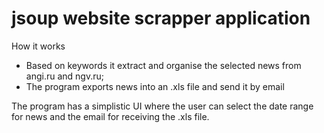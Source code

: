 # jsoup website scrapper application

How it works
- Based on keywords it extract and organise the selected news from angi.ru and ngv.ru;
- The program exports news into an .xls file and send it by email

The program has a simplistic UI where the user can select the date range for news and the email for receiving the .xls file.
